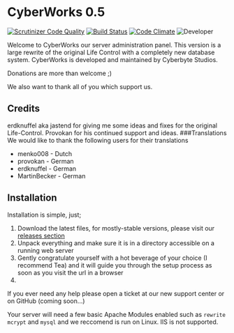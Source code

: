 # CyberWorks 0.5
[![Scrutinizer Code Quality](https://scrutinizer-ci.com/g/Cyberbyte-Studios/CyberWorks/badges/quality-score.png?b=master)](https://scrutinizer-ci.com/g/Cyberbyte-Studios/CyberWorks/?branch=master) [![Build Status](https://scrutinizer-ci.com/g/Cyberbyte-Studios/CyberWorks/badges/build.png?b=master)](https://scrutinizer-ci.com/g/Cyberbyte-Studios/CyberWorks/build-status/master) [![Code Climate](https://codeclimate.com/github/Cyberbyte-Studios/CyberWorks/badges/gpa.svg)](https://codeclimate.com/github/Cyberbyte-Studios/CyberWorks) ![Developer](https://img.shields.io/badge/Developer-CyberByte%20Studios-blue.svg)

Welcome to CyberWorks our server administration panel.
This version is a large rewrite of the original Life Control with a completely new database system.
CyberWorks is developed and maintained by Cyberbyte Studios.

Donations are more than welcome ;)

We also want to thank all of you which support us.

## Credits
erdknuffel aka jastend for giving me some ideas and fixes for the original Life-Control.
Provokan for his continued support and ideas.
###Translations
We would like to thank the following users for their translations
 - menko008 - Dutch
 - provokan - German
 - erdknuffel - German
 - MartinBecker - German

## Installation
Installation is simple, just;

1. Download the latest files, for mostly-stable versions, please visit our [releases section](https://github.com/Cyberbyte-Studios/CyberWorks/releases)
2. Unpack everything and make sure it is in a directory accessible on a running web server
3. Gently congratulate yourself with a hot beverage of your choice (I recommend Tea) and it will guide you through the setup process as soon as you visit the url in a browser
4. 
If you ever need any help please open a ticket at our new support center or on GitHub (coming soon...)

Your server will need a few basic Apache Modules enabled such as `rewrite mcrypt` and `mysql` and we reccomend is run on Linux. IIS is not supported.
